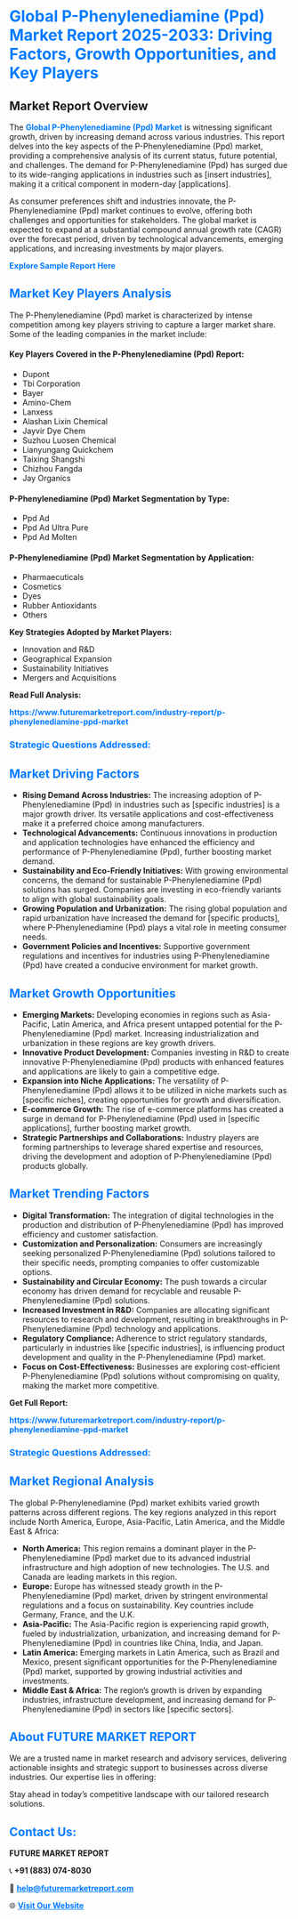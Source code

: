 <h1 style="color: #007BFF;">Global P-Phenylenediamine (Ppd) Market Report 2025-2033: Driving Factors, Growth Opportunities, and Key Players</h1>

<section id="overview">
<h2>Market Report Overview</h2>
<p>The <a href="https://www.futuremarketreport.com/industry-report/p-phenylenediamine-ppd-market" style="color: #007BFF; text-decoration: none;"><strong>Global P-Phenylenediamine (Ppd) Market</strong></a> is witnessing significant growth, driven by increasing demand across various industries. This report delves into the key aspects of the P-Phenylenediamine (Ppd) market, providing a comprehensive analysis of its current status, future potential, and challenges. The demand for P-Phenylenediamine (Ppd) has surged due to its wide-ranging applications in industries such as [insert industries], making it a critical component in modern-day [applications].</p>
<p>As consumer preferences shift and industries innovate, the P-Phenylenediamine (Ppd) market continues to evolve, offering both challenges and opportunities for stakeholders. The global market is expected to expand at a substantial compound annual growth rate (CAGR) over the forecast period, driven by technological advancements, emerging applications, and increasing investments by major players.</p>
</section>

<section id="overview">
<p><a href="https://www.futuremarketreport.com/request-sample/reportId=29786" style="color: #007BFF; text-decoration: none;"><strong>Explore Sample Report Here</strong></a></p>
</section>

<section id="key-players">
<h2 style="color: #007BFF;">Market Key Players Analysis</h2>
<p>The P-Phenylenediamine (Ppd) market is characterized by intense competition among key players striving to capture a larger market share. Some of the leading companies in the market include:</p>
<h4>Key Players Covered in the P-Phenylenediamine (Ppd) Report:</h4>
<ul><li>Dupont</li><li>Tbi Corporation</li><li>Bayer</li><li>Amino-Chem</li><li>Lanxess</li><li>Alashan Lixin Chemical</li><li>Jayvir Dye Chem</li><li>Suzhou Luosen Chemical</li><li>Lianyungang Quickchem</li><li>Taixing Shangshi</li><li>Chizhou Fangda</li><li>Jay Organics</li></ul>
<h4>P-Phenylenediamine (Ppd) Market Segmentation by Type:</h4>
<ul><li>Ppd Ad</li><li>Ppd Ad Ultra Pure</li><li>Ppd Ad Molten</li></ul>

<h4>P-Phenylenediamine (Ppd) Market Segmentation by Application:</h4>
<ul><li>Pharmaecuticals</li><li>Cosmetics</li><li>Dyes</li><li>Rubber Antioxidants</li><li>Others</li></ul>
<p><strong>Key Strategies Adopted by Market Players:</strong></p>
<ul>
<li>Innovation and R&D</li>
<li>Geographical Expansion</li>
<li>Sustainability Initiatives</li>
<li>Mergers and Acquisitions</li>
</ul>
</section>

<section>
<p><strong>Read Full Analysis: </strong></p><a href="https://www.futuremarketreport.com/industry-report/p-phenylenediamine-ppd-market" style="color: #007BFF; text-decoration: none;"><strong>https://www.futuremarketreport.com/industry-report/p-phenylenediamine-ppd-market</strong></a>
<h3 style="color: #007BFF;">Strategic Questions Addressed:</h3>
</section>

<section id="driving-factors">
<h2 style="color: #007BFF;">Market Driving Factors</h2>
<ul>
<li><strong>Rising Demand Across Industries:</strong> The increasing adoption of P-Phenylenediamine (Ppd) in industries such as [specific industries] is a major growth driver. Its versatile applications and cost-effectiveness make it a preferred choice among manufacturers.</li>
<li><strong>Technological Advancements:</strong> Continuous innovations in production and application technologies have enhanced the efficiency and performance of P-Phenylenediamine (Ppd), further boosting market demand.</li>
<li><strong>Sustainability and Eco-Friendly Initiatives:</strong> With growing environmental concerns, the demand for sustainable P-Phenylenediamine (Ppd) solutions has surged. Companies are investing in eco-friendly variants to align with global sustainability goals.</li>
<li><strong>Growing Population and Urbanization:</strong> The rising global population and rapid urbanization have increased the demand for [specific products], where P-Phenylenediamine (Ppd) plays a vital role in meeting consumer needs.</li>
<li><strong>Government Policies and Incentives:</strong> Supportive government regulations and incentives for industries using P-Phenylenediamine (Ppd) have created a conducive environment for market growth.</li>
</ul>
</section>

<section id="growth-opportunities">
<h2 style="color: #007BFF;">Market Growth Opportunities</h2>
<ul>
<li><strong>Emerging Markets:</strong> Developing economies in regions such as Asia-Pacific, Latin America, and Africa present untapped potential for the P-Phenylenediamine (Ppd) market. Increasing industrialization and urbanization in these regions are key growth drivers.</li>
<li><strong>Innovative Product Development:</strong> Companies investing in R&D to create innovative P-Phenylenediamine (Ppd) products with enhanced features and applications are likely to gain a competitive edge.</li>
<li><strong>Expansion into Niche Applications:</strong> The versatility of P-Phenylenediamine (Ppd) allows it to be utilized in niche markets such as [specific niches], creating opportunities for growth and diversification.</li>
<li><strong>E-commerce Growth:</strong> The rise of e-commerce platforms has created a surge in demand for P-Phenylenediamine (Ppd) used in [specific applications], further boosting market growth.</li>
<li><strong>Strategic Partnerships and Collaborations:</strong> Industry players are forming partnerships to leverage shared expertise and resources, driving the development and adoption of P-Phenylenediamine (Ppd) products globally.</li>
</ul>
</section>

<section id="trending-factors">
<h2 style="color: #007BFF;">Market Trending Factors</h2>
<ul>
<li><strong>Digital Transformation:</strong> The integration of digital technologies in the production and distribution of P-Phenylenediamine (Ppd) has improved efficiency and customer satisfaction.</li>
<li><strong>Customization and Personalization:</strong> Consumers are increasingly seeking personalized P-Phenylenediamine (Ppd) solutions tailored to their specific needs, prompting companies to offer customizable options.</li>
<li><strong>Sustainability and Circular Economy:</strong> The push towards a circular economy has driven demand for recyclable and reusable P-Phenylenediamine (Ppd) solutions.</li>
<li><strong>Increased Investment in R&D:</strong> Companies are allocating significant resources to research and development, resulting in breakthroughs in P-Phenylenediamine (Ppd) technology and applications.</li>
<li><strong>Regulatory Compliance:</strong> Adherence to strict regulatory standards, particularly in industries like [specific industries], is influencing product development and quality in the P-Phenylenediamine (Ppd) market.</li>
<li><strong>Focus on Cost-Effectiveness:</strong> Businesses are exploring cost-efficient P-Phenylenediamine (Ppd) solutions without compromising on quality, making the market more competitive.</li>
</ul>
</section>

<section>
<p><strong>Get Full Report: </strong></p><a href="https://www.futuremarketreport.com/industry-report/p-phenylenediamine-ppd-market" style="color: #007BFF; text-decoration: none;"><strong>https://www.futuremarketreport.com/industry-report/p-phenylenediamine-ppd-market</strong></a>
<h3 style="color: #007BFF;">Strategic Questions Addressed:</h3>
</section>


<section id="regional-analysis">
<h2 style="color: #007BFF;">Market Regional Analysis</h2>
<p>The global P-Phenylenediamine (Ppd) market exhibits varied growth patterns across different regions. The key regions analyzed in this report include North America, Europe, Asia-Pacific, Latin America, and the Middle East & Africa:</p>
<ul>
<li><strong>North America:</strong> This region remains a dominant player in the P-Phenylenediamine (Ppd) market due to its advanced industrial infrastructure and high adoption of new technologies. The U.S. and Canada are leading markets in this region.</li>
<li><strong>Europe:</strong> Europe has witnessed steady growth in the P-Phenylenediamine (Ppd) market, driven by stringent environmental regulations and a focus on sustainability. Key countries include Germany, France, and the U.K.</li>
<li><strong>Asia-Pacific:</strong> The Asia-Pacific region is experiencing rapid growth, fueled by industrialization, urbanization, and increasing demand for P-Phenylenediamine (Ppd) in countries like China, India, and Japan.</li>
<li><strong>Latin America:</strong> Emerging markets in Latin America, such as Brazil and Mexico, present significant opportunities for the P-Phenylenediamine (Ppd) market, supported by growing industrial activities and investments.</li>
<li><strong>Middle East & Africa:</strong> The region’s growth is driven by expanding industries, infrastructure development, and increasing demand for P-Phenylenediamine (Ppd) in sectors like [specific sectors].</li>
</ul>
</section>

<footer>
<h2 style="color: #007BFF;">About FUTURE MARKET REPORT</h2>
<p>We are a trusted name in market research and advisory services, delivering actionable insights and strategic support to businesses across diverse industries. Our expertise lies in offering:</p>

<p>Stay ahead in today’s competitive landscape with our tailored research solutions.</p>

<h2 style="color: #007BFF;">Contact Us:</h2>
<p><strong>FUTURE MARKET REPORT</strong></p>
<p>📞 <strong>+91 (883) 074-8030</strong></p>
<p>📧 <strong><a href="mailto:help@futuremarketreport.com" style="color: #007BFF;">help@futuremarketreport.com</a></strong></p>
<p>🌐 <strong><a href="https://www.futuremarketreport.com/" style="color: #007BFF;">Visit Our Website</a></strong></p>
</footer>